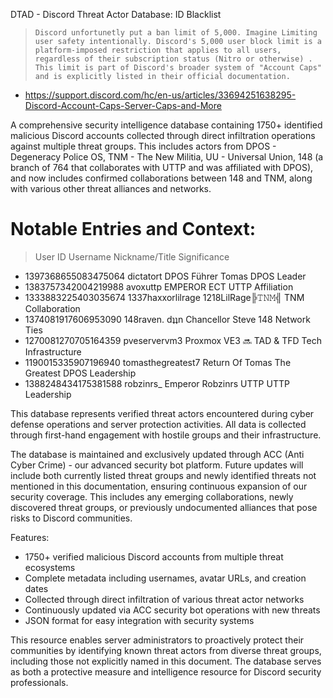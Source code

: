 DTAD - Discord Threat Actor Database: ID Blacklist

> ```Discord unfortunetly put a ban limit of 5,000. Imagine Limiting user safety intentionally. Discord's 5,000 user block limit is a platform-imposed restriction that applies to all users, regardless of their subscription status (Nitro or otherwise) . This limit is part of Discord's broader system of "Account Caps" and is explicitly listed in their official documentation.``` 
- https://support.discord.com/hc/en-us/articles/33694251638295-Discord-Account-Caps-Server-Caps-and-More

A comprehensive security intelligence database containing 1750+ identified malicious Discord accounts collected through direct infiltration operations against multiple threat groups. This includes actors from DPOS - Degeneracy Police OS, TNM - The New Militia, UU - Universal Union, 148 (a branch of 764 that collaborates with UTTP and was affiliated with DPOS), and now includes confirmed collaborations between 148 and TNM, along with various other threat alliances and networks.

# Notable Entries and Context:
> User ID	Username	Nickname/Title	Significance
- 1397368655083475064	dictatort	DPOS Führer Tomas	DPOS Leader
- 1383757342004219988	avoxuttp	EMPEROR ECT	UTTP Affiliation
- 1333883225403035674	1337haxxorlilrage	1218LilRаgе╠𝚃𝙽𝙼╣	TNM Collaboration
- 1374081917606953090	148raven.	dʇʇn Chancellor Steve	148 Network Ties
- 1270081270705164359	pveservervm3	Proxmox VE3 🔜 TAD & TFD	Tech Infrastructure
- 1190015335907196940	tomasthegreatest7	Return Of Tomas The Greatest	DPOS Leadership
- 1388248434175381588	robzinrs_	Emperor Robzinrs UTTP	UTTP Leadership

This database represents verified threat actors encountered during cyber defense operations and server protection activities. All data is collected through first-hand engagement with hostile groups and their infrastructure.

The database is maintained and exclusively updated through ACC (Anti Cyber Crime) - our advanced security bot platform. Future updates will include both currently listed threat groups and newly identified threats not mentioned in this documentation, ensuring continuous expansion of our security coverage. This includes any emerging collaborations, newly discovered threat groups, or previously undocumented alliances that pose risks to Discord communities.

Features:
- 1750+ verified malicious Discord accounts from multiple threat ecosystems
- Complete metadata including usernames, avatar URLs, and creation dates
- Collected through direct infiltration of various threat actor networks
- Continuously updated via ACC security bot operations with new threats
- JSON format for easy integration with security systems

This resource enables server administrators to proactively protect their communities by identifying known threat actors from diverse threat groups, including those not explicitly named in this document. The database serves as both a protective measure and intelligence resource for Discord security professionals.
